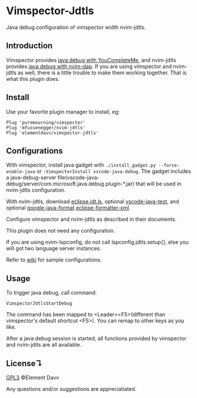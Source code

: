 # Vimspector-Jdtls
Java debug configuration of vimspector width nvim-jdtls.

## Introduction
Vimspector provides [java debug with YouCompleteMe](https://github.com/puremourning/vimspector#usage-with-youcompleteme), and nvim-jdtls provides [java debug with nvim-dap](https://github.com/mfussenegger/nvim-jdtls#debugger-via-nvim-dap). If you are using vimspector and nvim-jdtls as well, there is a little trouble to make them working together. That is what this plugin does.

## Install
Use your favorite plugin manager to install, eg:
```
Plug 'puremourning/vimspector'
Plug 'mfussenegger/nvim-jdtls'
Plug 'elementdavv/vimspector-jdtls'
```

## Configurations
With vimspector, install java gadget with `./install_gadget.py --force-enable-java` or `:VimspectorInstall vscode-java-debug`. The gadget includes a java-debug-server file(vscode-java-debug/server/com.microsoft.java.debug.plugin-*.jar) that will be used in nvim-jdtls configuration.

With nvim-jdtls, download [eclipse.jdt.ls](https://www.eclipse.org/downloads/download.php?file=/jdtls/milestones/1.9.0/jdt-language-server-1.9.0-202203031534.tar.gz), optional [vscode-java-test](https://github.com/microsoft/vscode-java-test/releases/download/0.38.2/vscjava.vscode-java-test-0.38.2.vsix), and optional [google-java-format](https://github.com/google/google-java-format/releases/download/v1.16.0/google-java-format-1.16.0-all-deps.jar) [eclipse-formatter-xml](https://github.com/redhat-developer/vscode-java/blob/master/formatters/eclipse-formatter.xml). 

Configure vimspector and nvim-jdtls as described in their documents.

This plugin does not need any configuration.

If you are using nvim-lspconfig, do not call lspconfig.jdtls.setup{}, else you will got two language server instances.

Refer to [wiki](https://github.com/elementdavv/vimspector-jdtls/wiki) for sample configurations.

## Usage
To trigger java debug, call command:
```
VimspectorJdtlsStartDebug
```

The command has been mapped to \<Leader>\<F5>(different than vimspector's default shortcut \<F5>). You can remap to other keys as you like.

After a java debug session is started, all functions provided by vimspector and nvim-jdtls are all available.

## License↴
[GPL3](LICENSE) ©Element Davv

Any questions and/or suggestions are appreciatiated.
